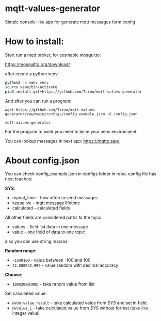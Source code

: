 # mqtt-values-generator

Simple console-like app for generate mqtt messages form config


# How to install:

Start run a mqtt broker, for exsmaple mosquitto:

https://mosquitto.org/download/

after create a python venv

```bash
python3 -m venv venv
source venv/bin/activate
pip3 install git+https://github.com/Taruu/mqtt-values-generator
```

And after you can run a program:

```
wget https://github.com/Taruu/mqtt-values-generator/raw/main/configs/config_example.json -O config.json

mqtt-values-generator
```

For the program to work you need to be in your venv environment


You can lookup messages in next app:
https://mqttx.app/


# About config.json

You can check config_example.json in configs folder in repo.
config file has next feaches:

**SYS**:
- repeat_time - how often to send messages
- keepalive - mqtt message lifetime
- calculated - calculated fields

All other fields are considered paths to the topic
- values - field list data in one message
- value - one field of data to one topic 

also you can use string macros:

**Random range**:
- `-100R100` - value between -100 and 100
- `42.000R42.999` - value random with decimal accuracy

**Choose**:
- `100@200@300@` - take ranom value from list

Set calculated value:
- `@V00|value_result` - take calculated value from *SYS* and set in field.
- `@Vvalue_1` - take calculated value from *SYS* without format (take like integer value)
